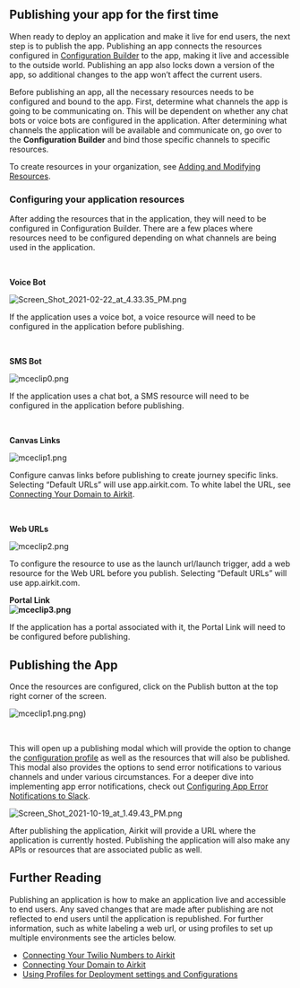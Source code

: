 Publishing your app for the first time
--------------------------------------


When ready to deploy an application and make it live for end users, the next step is to publish the app. Publishing an app connects the resources configured in [Configuration Builder](https://support.airkit.com/docs/configuration-builder) to the app, making it live and accessible to the outside world. Publishing an app also locks down a version of the app, so additional changes to the app won’t affect the current users.


Before publishing an app, all the necessary resources needs to be configured and bound to the app. First, determine what channels the app is going to be communicating on. This will be dependent on whether any chat bots or voice bots are configured in the application. After determining what channels the application will be available and communicate on, go over to the **Configuration Builder** and bind those specific channels to specific resources. 


To create resources in your organization, see [Adding and Modifying Resources](https://support.airkit.com/docs/adding-and-modifying-resources).


### Configuring your application resources


After adding the resources that in the application, they will need to be configured in Configuration Builder. There are a few places where resources need to be configured depending on what channels are being used in the application.


 


**Voice Bot**


![Screen_Shot_2021-02-22_at_4.33.35_PM.png](./assets_v1714/publishing-your-application-v1714-0.png)  
  



If the application uses a voice bot, a voice resource will need to be configured in the application before publishing. 


 


**SMS Bot**


![mceclip0.png](./assets_v1714/publishing-your-application-v1714-1.png)


If the application uses a chat bot, a SMS resource will need to be configured in the application before publishing. 


 


**Canvas Links**


![mceclip1.png](./assets_v1714/publishing-your-application-v1714-2.png)  
  



Configure canvas links before publishing to create journey specific links. Selecting “Default URLs” will use app.airkit.com. To white label the URL, see [Connecting Your Domain to Airkit](https://support.airkit.com/docs/connecting-your-domain-to-airkit).


 


**Web URLs**


![mceclip2.png](./assets_v1714/publishing-your-application-v1714-3.png)


To configure the resource to use as the launch url/launch trigger, add a web resource for the Web URL before you publish. Selecting “Default URLs” will use app.airkit.com.


**Portal Link  
![mceclip3.png](./assets_v1714/publishing-your-application-v1714-4.png)**


If the application has a portal associated with it, the Portal Link will need to be configured before publishing.


Publishing the App
------------------


Once the resources are configured, click on the Publish button at the top right corner of the screen. 


  
![mceclip1.png](./assets_v1714/publishing-your-application-v1714-5).png)  



 


This will open up a publishing modal which will provide the option to change the [configuration profile](https://support.airkit.com/docs/using-profiles-for-deployment-settings-and-configurations) as well as the resources that will also be published. This modal also provides the options to send error notifications to various channels and under various circumstances. For a deeper dive into implementing app error notifications, check out [Configuring App Error Notifications to Slack](https://support.airkit.com/docs/configuring-app-error-notifications-to-slack).


![Screen_Shot_2021-10-19_at_1.49.43_PM.png](./assets_v1714/publishing-your-application-v1714-6.png)


After publishing the application, Airkit will provide a URL where the application is currently hosted. Publishing the application will also make any APIs or resources that are associated public as well. 


Further Reading
---------------


Publishing an application is how to make an application live and accessible to end users. Any saved changes that are made after publishing are not reflected to end users until the application is republished. For further information, such as white labeling a web url, or using profiles to set up multiple environments see the articles below. 


* [Connecting Your Twilio Numbers to Airkit](https://support.airkit.com/docs/connecting-your-twilio-numbers-to-airkit)
* [Connecting Your Domain to Airkit](https://support.airkit.com/docs/connecting-your-domain-to-airkit)
* [Using Profiles for Deployment settings and Configurations](https://support.airkit.com/docs/using-profiles-for-deployment-settings-and-configurations)